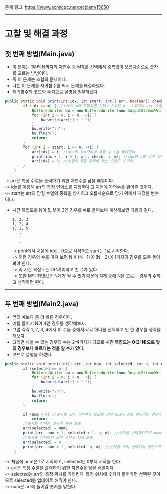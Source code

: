 문제 링크: https://www.acmicpc.net/problem/15650
- - -
# 고찰 및 해결 과정
## 첫 번째 방법(Main.java)  
- 이 문제는 1부터 N까지의 자연수 중 M개를 선택해서 중복없이 오름차순으로 숫자를 고르는 방법이다.  
- 즉 이 문제는 조합의 문제이다.  
- 나는 이 문제를 재귀함수를 써서 문제를 해결하였다.    
- 재귀함수의 코드와 주석으로 설명을 첨부하겠다.  
```JAVA
public static void print(int idx, int start, int[] arr, boolean[] check, int n, int m) throws IOException {
        if (idx >= m) { //idx가 m에 도달하면 인덱스 0부터 m - 1까지의 arr 수열 내용을 모두 출력을 한다. 
            BufferedWriter bw = new BufferedWriter(new OutputStreamWriter(System.out));
            for (int i = 0; i < m; ++i) {
                bw.write(arr[i] + " ");
            }
            bw.write("\n");
            bw.flush();
            return;
        }
        for (int i = start; i <= n; ++i) {
            arr[idx] = i; //arr의 idx자리에 특정 수 i를 넣어준다.  
            print(idx + 1, i + 1, arr, check, n, m); //idx와 i를 각각 하나씩 올려가며 재귀호출을 진행  
            arr[idx] = 0; //수열의 특정 자리에 있는 숫자도 초기화  
        }
    }
```
  -> arr은 특정 수열을 출력하기 위한 자연수를 담을 배열이다.  
  -> idx를 이용해 arr의 특정 인덱스를 지정하여 그 지점에 자연수를 넣어줄 것이다.  
  -> start는 arr의 담길 수열의 중복을 방지하고 오름차순으로 담기 위해서 지정한 변수이다.  
- 시간 복잡도를 N이 5, M이 3인 경우를 예로 들어보며 계산해보면 다음과 같다.  
  ```
  1, 2, 3
  1, 2, 4
  1, 2, 5
     .
     .
     .
  ```
  -> print에서 처음에 idx는 0으로 시작하고 start는 1로 시작한다.  
  -> 이런 경우의 수를 따져 보면 N X (N - 1) X (N - 2) X 1가지의 경우를 모두 돌아봐야 한다.  
  -> 즉 시간 복잡도는 O(N!)이라고 할 수가 있다.  
  -> 또한 M의 최댓값은 N개가 될 수 있기 때문에 N개 중에 N을 고르는 경우의 수라고 생각하면 된다.  
- - -
## 두 번째 방법(Main2.java)
- 앞의 예보다 좀 더 빠른 경우이다.  
- 예를 들어서 N이 4인 경우를 생각해보자.  
- 그럼 각각 1, 2, 3, 4에서 이 수들 중에서 각각 하나를 선택하고 안 한 경우를 생각을 해보자.  
- 그러면 나올 수 있는 경우의 수는 2^4가지가 되므로 **시간 복잡도는 O(2^N)으로 앞의 경우보다 빠르다는 것을 알 수가 있다**.  
- 코드로 설명을 하겠다.  
```JAVA
public static void print(int[] arr, int num, int selected, int n, int m) throws IOException {
        if (selected == m) {
            BufferedWriter bw = new BufferedWriter(new OutputStreamWriter(System.out));
            for (int i = 0; i < m; ++i) {
                bw.write(arr[i] + " ");
            }
            bw.write("\n");
            bw.flush();
            return;
        }

        if (num > n) //숫자를 모두 선택하지 않았을 경우 num이 N을 넘어가는 경우가 생기므로 예외처리를 해준다.  
            return;
        //숫자를 선택한 경우의 재귀 호출
        arr[selected] = num;
        print(arr, num + 1, selected + 1, n, m); //숫자를 선택했으므로 num과 selected를 모두 1증가하여 재귀 호출을 진행한다.  
        //숫자를 선택하지 않은 경우의 재귀 호출
        arr[selected] = 0;
        print(arr, num + 1, selected, n, m); //숫자를 아직 선택하지 않았으므로 selected는 그대로 놔두고 num만 업데이트 해서 재귀호출을 한다.  
    }
```
  -> 처음에 num은 1로 시작하고, selected는 0부터 시작을 한다.  
  -> arr은 특정 수열을 출력하기 위한 자연수를 담을 배열이다.  
  -> selected는 arr의 특정 위치를 가리킨다. 특정 위치에 숫자가 들어가면 선택된 것이므로 selected를 업데이트 해줘야 한다.  
  -> num은 arr에 들어갈 숫자를 말한다.  
  
